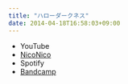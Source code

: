 ```yaml
---
title: "ハローダークネス"
date: 2014-04-18T16:58:03+09:00
---
```


- YouTube
- [NicoNico](https://nico.ms/sm23354860)
- Spotify
- [Bandcamp](https://mikirihasshap.bandcamp.com/track/--36)


